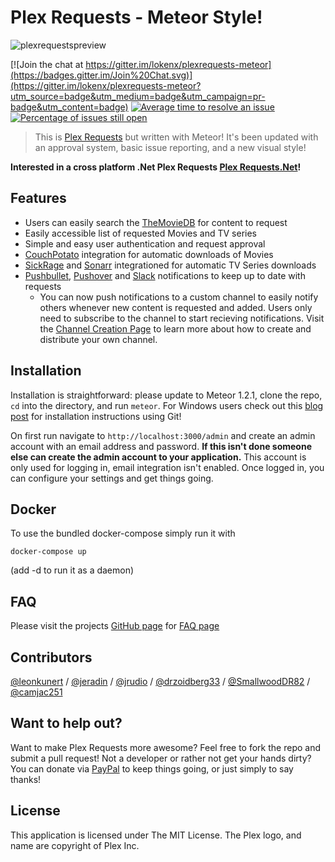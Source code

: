 # Plex Requests - Meteor Style!

![plexrequestspreview](http://plexrequests.8bits.ca/img/preview.png "PlexRequests")

[![Join the chat at https://gitter.im/lokenx/plexrequests-meteor](https://badges.gitter.im/Join%20Chat.svg)](https://gitter.im/lokenx/plexrequests-meteor?utm_source=badge&utm_medium=badge&utm_campaign=pr-badge&utm_content=badge) [![Average time to resolve an issue](http://isitmaintained.com/badge/resolution/lokenx/plexrequests-meteor.svg)](http://isitmaintained.com/project/lokenx/plexrequests-meteor "Average time to resolve an issue") [![Percentage of issues still open](http://isitmaintained.com/badge/open/lokenx/plexrequests-meteor.svg)](http://isitmaintained.com/project/lokenx/plexrequests-meteor "Percentage of issues still open")
> This is [Plex Requests](https://github.com/lokenx/plexrequests) but written with Meteor! It's been updated with an approval system, basic issue reporting, and a new visual style!

**Interested in a cross platform .Net Plex Requests [Plex Requests.Net](https://github.com/tidusjar/PlexRequest.Net)!**

## Features
* Users can easily search the [TheMovieDB](https://www.themoviedb.org/) for content to request
* Easily accessible list of requested Movies and TV series
* Simple and easy user authentication and request approval
* [CouchPotato](https://couchpota.to/) integration for automatic downloads of Movies
* [SickRage](https://github.com/SickRage/SickRage) and [Sonarr](https://sonarr.tv/) integrationed for automatic TV Series downloads
* [Pushbullet](https://www.pushbullet.com/), [Pushover](https://pushover.net/) and [Slack](https://slack.com/) notifications to keep up to date with requests
    * You can now push notifications to a custom channel to easily notify others whenever new content is requested and added. Users only need to
        subscribe to the channel to start recieving notifications. Visit the [Channel Creation Page](https://www.pushbullet.com/my-channel) to learn more about how to create and distribute your own channel.

## Installation
Installation is straightforward: please update to Meteor 1.2.1, clone the repo, `cd` into the directory, and run `meteor`. For Windows users check out this [blog post](http://8bits.ca/posts/2015/installing-plex-requests-on-windows/) for installation instructions using Git!

On first run navigate to `http://localhost:3000/admin` and create an admin account with an email address and password. **If this isn't done someone else can create the admin account to your application.** This account is only used for logging in, email integration isn't enabled. Once logged in, you can configure your settings and get things going.

## Docker
To use the bundled docker-compose simply run it with

```docker-compose up```

(add -d to run it as a daemon)

## FAQ
Please visit the projects [GitHub page](http://plexrequests.8bits.ca/) for [FAQ page](http://plexrequests.8bits.ca/faq)

## Contributors
 [@leonkunert](https://github.com/leonkunert) / [@jeradin](https://github.com/Jeradin) / [@jrudio](https://github.com/jrudio) / [@drzoidberg33](https://github.com/drzoidberg33) / [@SmallwoodDR82](https://github.com/SmallwoodDR82) / [@camjac251](https://github.com/camjac251)

## Want to help out?
Want to  make Plex Requests more awesome? Feel free to fork the repo and submit a pull request! Not a developer or rather not get your hands dirty? You can donate via [PayPal](https://www.paypal.me/plexrequests) to keep things going, or just simply to say thanks!

## License
This application is licensed under The MIT License. The Plex logo, and name are copyright of Plex Inc.
